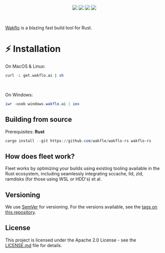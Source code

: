 <p align="center">
  <img src="https://img.shields.io/badge/version-0.0.1-green"> <img src="https://img.shields.io/github/license/wakflo/wakflo-cli?color=pink"> <img src="https://img.shields.io/tokei/lines/github/wakflo/fleet?color=white&label=lines%20of%20code"> <img src="https://img.shields.io/github/languages/top/wakflo/fleet?color=%230xfffff">
</p>

<br>


[Wakflo](https://wakflo.ai) is a blazing fast build tool for Rust.
<br>

# :zap: Installation

On MacOS & Linux:
```bash
curl -L get.wakflo.ai | sh
```
<br>

On Windows:
```powershell
iwr -useb windows.wakflo.ai | iex
```

## Building from source
Prerequisites: **Rust**
```powershell
cargo install --git https://github.com/wakflo/wakflo-rs wakflo-rs
```


## How does fleet work?

Fleet works by optimizing your builds using existing tooling available in the Rust ecosystem, including seamlessly integrating sccache, lld, zld, ramdisks (for those using WSL or HDD's) et al.

## Versioning

We use [SemVer](http://semver.org/) for versioning. For the versions available, see the [tags on this repository](https://github.com/wakflo/fleet/tags).

## License

This project is licensed under the Apache 2.0 License - see the [LICENSE.md](LICENSE) file for details.